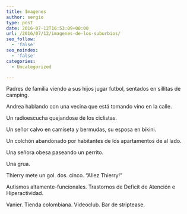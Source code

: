 ```yaml
---
title: Imagenes
author: sergio
type: post
date: 2016-07-12T16:53:09+00:00
url: /2016/07/12/imagenes-de-los-suburbios/
seo_follow:
  - 'false'
seo_noindex:
  - 'false'
categories:
  - Uncategorized

---
```

Padres de familia viendo a sus hijos jugar futbol, sentados en sillitas de camping.

Andrea hablando con una vecina que está tomando vino en la calle.

Un radioescucha quejandose de los ciclistas.

Un señor calvo en camiseta y bermudas, su esposa en bikini.

Un colchón abandonado por habitantes de los apartamentos de al lado.

Una señora obesa paseando un perrito.

Una grua.

Thierry mete un gol. dos. cinco. &#8220;Allez Thierry!&#8221;

Autismos altamente-funcionales. Trastornos de Deficit de Atención e Hiperactividad.

Vanier. Tienda colombiana. Videoclub. Bar de striptease.

&nbsp;

&nbsp;